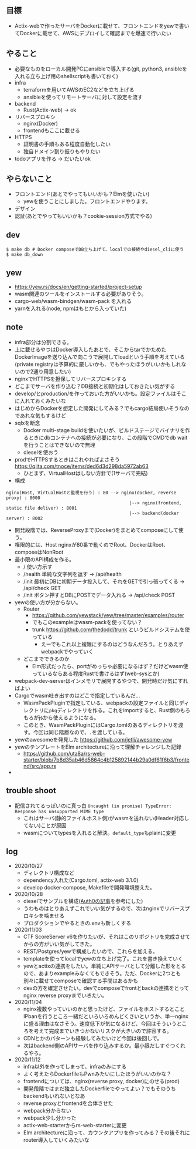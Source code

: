 ## 目標
- Actix-webで作ったサーバをDockerに載せて、フロントエンドをyewで書いてDockerに載せて、AWSにデプロイして確認までを爆速で行いたい

## やること
- 必要なものをローカル開発PCにansibleで導入する(git, python3, ansibleを入れる立ち上げ用のshellscriptも書いておく)
- infra
  - terraformを用いてAWSのEC2などを立ち上げる
  - ansibleを使ってリモートサーバに対して設定を流す
- backend
  - Rust(Actix-web) -> ok
- リバースプロキシ
  - nginx(Docker)
  - frontendもここに載せる
- HTTPS
  - 証明書の手順もある程度自動化したい
  - 独自ドメイン割り振りもやりたい
- todoアプリを作る -> だいたいok

## やらないこと
- フロントエンド(あとでやってもいいかも？Elmを使いたい)
  - yewを使うことにしました。フロントエンドやります。
- デザイン
- 認証(あとでやってもいいかも？cookie-session方式でやる)

## dev
```
$ make db # Docker composeでDB立ち上げて、localでの接続やdiesel_cliに使う
$ make db_down
```

## yew
- https://yew.rs/docs/en/getting-started/project-setup
- wasm関連のツールをインストールする必要がありそう。
- cargo-web/wasm-bindgen/wasm-pack を入れる
- yarnを入れる(node, npmはもとから入っていた)

## note
- infra部分は分割できる。
- 上に載せるやつはDocker導入したあとで、そこからtarでかためたDockerImageを送り込んで向こうで展開してloadという手順を考えている(private registryは予算的に厳しいかも、でもやったほうがいいかもしれないので2通り用意したい)
- nginxでHTTPSを担保してリバースプロキシする
- どこまでサーバを作り込む？DB接続と初期化はしておきたい気がする
- develop/とproduction/を作っておいた方がいいかも。設定ファイルはそこに入れておくみたいな
- はじめからDockerを想定した開発にしてみる？でもcargo結局使いそうなのであれな気もするけど
- sqlxを断念
  - Docker multi-stage buildを使いたいが、ビルドステージでバイナリを作るときにdbコンテナへの接続が必要になり、この段階でCMDでdb waitを行うことはできないので無理
  - dieselを使おう
- prodでHTTPSするときはこれやればよさそう https://qiita.com/tnoce/items/ded6d3d298da5972ab63
  - ひとまず、VirtualHostはしない方針で(1サーバで完結)
- 構成
```
nginx(Host, VirtualHostと監視を行う) : 80 --> nginx(docker, reverse proxy) : 8000
                                               |--> nginx(frontend, static file deliver) : 8001
                                               |--> backend(docker server) : 8002
```
- 開発段階では、ReverseProxyまで(Docker)をまとめてcomposeにして使う。
- 権限的には、Host nginxが80番で動くのでRoot、DockerはRoot、composeはNonRoot
- 最小限のAPI構成を作る。
  - / 使い方示す
  - /health 単純な文字列を返す -> /api/health
  - /init 最初にDBに初期データ投入して、それをGETで引っ張ってくる -> /api/check GET
  - /init ボタン押すとDBにPOSTでデータ入れる -> /api/check POST
- yewの使い方が分からない。
  - Router
    - https://github.com/yewstack/yew/tree/master/examples/router
    - でもこのexampleはwasm-packを使ってない？
    - trunk https://github.com/thedodd/trunk というビルドシステムを使っている
      - えーでもこれ以上複雑にするのはどうなんだろう。とりあえずwebpackでやっていく
  - どこまでできるのか
    - Elm形式だったら、portがめっちゃ必要になるはず？だけどwasm使っているならある程度Rustで書けるはず(web-sysとか)
- webpack-dev-serverはインメモリで展開するやつで、開発時だけ気にすればよい
- Cargoでwasm吐き出すのはどこで指定しているんだ...
  - WasmPackPluginで指定している、webpackの設定ファイルと同じディレクトリに``pkg``ディレクトリを作る。これをimportすると、Rust側のもろもろがjsから使えるようになる。
  - このとき、WasmPackPluginにはCargo.tomlのあるディレクトリを渡す。今回は同じ階層なので、``.``を渡している。
- yewのawesomeを発見した https://github.com/jetli/awesome-yew
- yewのテンプレートをElm architectureに沿って理解チャレンジした記録
  - https://github.com/uta8a/rs-web-starter/blob/7b8d35ab46d5864c4b125892144b29a0df61f6b3/frontend/src/app.rs
- 

## trouble shoot
- 配信されてるっぽいのに真っ白 `Uncaught (in promise) TypeError: Response has unsupported MIME type`
  - これはサーバ(静的ファイルホスト側)がwasmを送れない(Header対応してない)ことが原因
  - wasmについてtypesを入れると解決。`default_type`もplainに変更

## log
- 2020/10/27
  - ディレクトリ構成など
  - dependency入れた(Cargo.toml, actix-web 3.1.0)
  - develop docker-compose, Makefileで開発環境整えた。
- 2020/10/28
  - dieselでサンプルを構成([Auth0の記事](https://auth0.com/blog/build-an-api-in-rust-with-jwt-authentication-using-actix-web/)を参考にした)
  - うわものはとりあえずこれでいい気がするので、次はnginxでリバースプロキシを噛ませる
  - プロダクションでやるときの.envも新しくする
- 2020/11/03
  - CTF ScoreServer v6を作りたいが、それはこのリポジトリを完成させてからの方がいい気がしてきた。
  - REST/Postgres/yewで構成したいので、これらを加える。
  - templateを使ってlocalでyewの立ち上げ完了。これを書き換えていく
  - yewとactixの連携をしたい。単純にAPIサーバとして分離した形をとるので、あまりexampleみなくてもできそう。ただ、Dockerに2つとも別々に載せてcomposeで確認する手間はあるかも
  - devの方を確定させたい。devでcomposeでfrontとbackの連携をとってnginx reverse proxyまでいきたい。
- 2020/11/04
  - nginx複数やっていいのかと思ったけど、ファイルをホストするとことIPbanを行うところ一緒だといろいろめんどくさいというか、単一nginxに盛る理由はなさそう。速度低下が気になるけど、今回はそういうところを考えて完成までいきつかないリスクが大きいので許容する。
  - CDNとかのパターンも経験してみたいけど今回は後回しで。
  - 次はbackend側のAPIサーバを作り込みするか。最小限だしすぐつくれるやろ。
- 2020/11/12
  - infra以外を作ってしまって、infraのみにする
  - よく考えたらDockerfileもPwnみたいにしたほうがいいのかな？
  - frontendについては、nginx(reverse proxy, docker)にのせる(prod)
  - 開発段階ではまだ独立したDockerfileでやってよい？でもそのうちbackendもいれないとなあ
  - reverse proxyとfrontendを合体させた
  - webpack分からない
  - webpack少し分かった
  - actix-web-starterからrs-web-starterに変更
  - Elm architectureに沿って、カウンタアプリを作ってみる？その後それにrouter導入していくみたいな